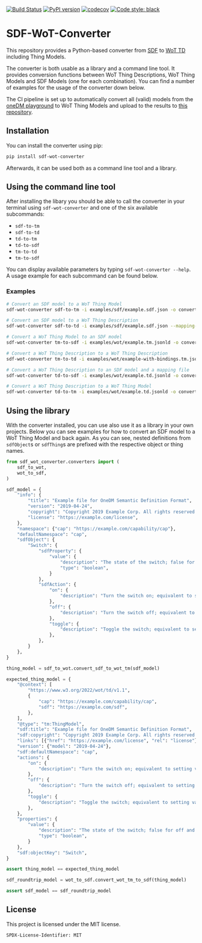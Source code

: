[![Build Status](https://github.com/JKRhb/sdf-wot-converter-py/actions/workflows/build_status.yml/badge.svg)](https://github.com/JKRhb/sdf-wot-converter-py/actions/workflows/build_status.yml)
[![PyPI version](https://badge.fury.io/py/sdf-wot-converter.svg)](https://badge.fury.io/py/sdf-wot-converter)
[![codecov](https://codecov.io/gh/JKRhb/sdf-wot-converter-py/branch/main/graph/badge.svg?token=AWAN1GHKD8)](https://codecov.io/gh/JKRhb/sdf-wot-converter-py)
[![Code style: black](https://img.shields.io/badge/code%20style-black-000000.svg)](https://github.com/psf/black)

# SDF-WoT-Converter

This repository provides a Python-based converter from [SDF](https://datatracker.ietf.org/doc/html/draft-ietf-asdf-sdf-05) to [WoT TD](https://www.w3.org/TR/wot-thing-description/) including Thing Models.

The converter is both usable as a library and a command line tool. It provides
conversion functions between WoT Thing Descriptions, WoT Thing Models and SDF
Models (one for each combination). You can find a number of examples for the
usage of the converter down below.

The CI pipeline is set up to automatically convert all (valid) models from the [oneDM playground](https://github.com/one-data-model/playground) to WoT Thing Models and upload to the results to [this repository](https://github.com/JKRhb/onedm-playground-wot-tm).

## Installation

You can install the converter using pip:

```sh
pip install sdf-wot-converter
```

Afterwards, it can be used both as a command line tool and a library.

## Using the command line tool

After installing the libary you should be able to call the converter in your terminal using `sdf-wot-converter` and one of the six available subcommands:

* `sdf-to-tm`
* `sdf-to-td`
* `td-to-tm`
* `td-to-sdf`
* `tm-to-td`
* `tm-to-sdf`

You can display available parameters by typing `sdf-wot-converter --help`.
A usage example for each subcommand can be found below.

### Examples

```bash
# Convert an SDF model to a WoT Thing Model
sdf-wot-converter sdf-to-tm -i examples/sdf/example.sdf.json -o converted-example.tm.jsonld

# Convert an SDF model to a WoT Thing Description
sdf-wot-converter sdf-to-td -i examples/sdf/example.sdf.json --mapping-files examples/sdf/example.sdf-mapping.json -o converted-example.td.jsonld

# Convert a WoT Thing Model to an SDF model
sdf-wot-converter tm-to-sdf -i examples/wot/example.tm.jsonld -o converted-example.sdf.json

# Convert a WoT Thing Description to a WoT Thing Description
sdf-wot-converter tm-to-td -i examples/wot/example-with-bindings.tm.jsonld -o converted-example.td.jsonld

# Convert a WoT Thing Description to an SDF model and a mapping file
sdf-wot-converter td-to-sdf -i examples/wot/example.td.jsonld -o converted-example.sdf.json --mapping-file-output converted-example.sdf-mapping.json

# Convert a WoT Thing Description to a WoT Thing Model
sdf-wot-converter td-to-tm -i examples/wot/example.td.jsonld -o converted-example.tm.jsonld
```

## Using the library

With the converter installed, you can use also use it as a library in your own projects. Below you can see examples for how to convert an SDF model to a WoT Thing Model and back again. As you can see, nested definitions from `sdfObject`s or `sdfThing`s are prefixed with the respective object or thing names.

```python
from sdf_wot_converter.converters import (
    sdf_to_wot,
    wot_to_sdf,
)

sdf_model = {
    "info": {
        "title": "Example file for OneDM Semantic Definition Format",
        "version": "2019-04-24",
        "copyright": "Copyright 2019 Example Corp. All rights reserved.",
        "license": "https://example.com/license",
    },
    "namespace": {"cap": "https://example.com/capability/cap"},
    "defaultNamespace": "cap",
    "sdfObject": {
        "Switch": {
            "sdfProperty": {
                "value": {
                    "description": "The state of the switch; false for off and true for on.",
                    "type": "boolean",
                }
            },
            "sdfAction": {
                "on": {
                    "description": "Turn the switch on; equivalent to setting value to true."
                },
                "off": {
                    "description": "Turn the switch off; equivalent to setting value to false."
                },
                "toggle": {
                    "description": "Toggle the switch; equivalent to setting value to its complement."
                },
            },
        }
    },
}

thing_model = sdf_to_wot.convert_sdf_to_wot_tm(sdf_model)

expected_thing_model = {
    "@context": [
        "https://www.w3.org/2022/wot/td/v1.1",
        {
            "cap": "https://example.com/capability/cap",
            "sdf": "https://example.com/sdf",
        },
    ],
    "@type": "tm:ThingModel",
    "sdf:title": "Example file for OneDM Semantic Definition Format",
    "sdf:copyright": "Copyright 2019 Example Corp. All rights reserved.",
    "links": [{"href": "https://example.com/license", "rel": "license"}],
    "version": {"model": "2019-04-24"},
    "sdf:defaultNamespace": "cap",
    "actions": {
        "on": {
            "description": "Turn the switch on; equivalent to setting value to true.",
        },
        "off": {
            "description": "Turn the switch off; equivalent to setting value to false.",
        },
        "toggle": {
            "description": "Toggle the switch; equivalent to setting value to its complement.",
        },
    },
    "properties": {
        "value": {
            "description": "The state of the switch; false for off and true for on.",
            "type": "boolean",
        }
    },
    "sdf:objectKey": "Switch",
}

assert thing_model == expected_thing_model

sdf_roundtrip_model = wot_to_sdf.convert_wot_tm_to_sdf(thing_model)

assert sdf_model == sdf_roundtrip_model
```

## License

This project is licensed under the MIT license.

```
SPDX-License-Identifier: MIT
```
